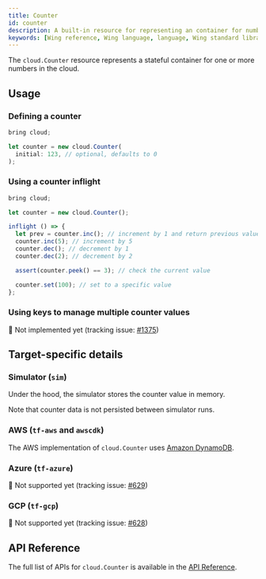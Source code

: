 ```yaml
---
title: Counter
id: counter
description: A built-in resource for representing an container for numbers in the cloud.
keywords: [Wing reference, Wing language, language, Wing standard library, Wing programming language, Counter]
---
```


The `cloud.Counter` resource represents a stateful container for one or more numbers in the cloud.

## Usage

### Defining a counter

```js
bring cloud;

let counter = new cloud.Counter(
  initial: 123, // optional, defaults to 0
);
```

### Using a counter inflight

```js
bring cloud;

let counter = new cloud.Counter();

inflight () => {
  let prev = counter.inc(); // increment by 1 and return previous value
  counter.inc(5); // increment by 5
  counter.dec(); // decrement by 1
  counter.dec(2); // decrement by 2

  assert(counter.peek() == 3); // check the current value

  counter.set(100); // set to a specific value
};
```

### Using keys to manage multiple counter values

🚧 Not implemented yet (tracking issue: [#1375](https://github.com/winglang/wing/issues/1375))

## Target-specific details

### Simulator (`sim`)

Under the hood, the simulator stores the counter value in memory.

Note that counter data is not persisted between simulator runs.

### AWS (`tf-aws` and `awscdk`)

The AWS implementation of `cloud.Counter` uses [Amazon DynamoDB](https://aws.amazon.com/dynamodb/).

### Azure (`tf-azure`)

🚧 Not supported yet (tracking issue: [#629](https://github.com/winglang/wing/issues/629))

### GCP (`tf-gcp`)

🚧 Not supported yet (tracking issue: [#628](https://github.com/winglang/wing/issues/628))

## API Reference

The full list of APIs for `cloud.Counter` is available in the [API Reference](../api-reference).
